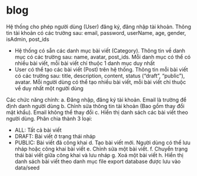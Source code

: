 # blog
 Hệ thống cho phép người dùng (User) đăng ký, đăng nhập tài khoản. Thông tin tài khoản có các trường sau: email, password, userName, age, gender, isAdmin, post_ids
- Hệ thống có sẵn các danh mục bài viết (Category). Thông tin về danh mục có các trường sau: name, avatar, post_ids. Mỗi danh mục có thể có nhiều bài viết, mỗi bài
viết chỉ thuộc 1 danh mục duy nhất
- User có thể tạo các bài viết (Post) trên hệ thống. Thông tin mỗi bài viết có các trường sau: title, description, content, status (“draft”, “public”), avatar.
Mỗi người dùng có thể tạo nhiều bài viết, mỗi bài viết chỉ thuộc về duy nhất một người dùng

Các chức năng chính:
a. Đăng nhập, đăng ký tài khoản. Email là trường để định danh người dùng
b. Chỉnh sửa thông tin tài khoản (Bao gồm thay đổi mật khẩu). Email không thể thay đổi
c. Hiển thị danh sách các bài viết theo người dùng. Phân chia thành 3 loại:
- ALL: Tất cả bài viết
- DRAFT: Bài viết ở trạng thái nháp
- PUBLIC: Bài viết đã công khai
d. Tạo bài viết mới. Người dùng có thể lưu nháp hoặc công khai bài viết
e. Chỉnh sửa một bài viết.
f. Chuyển trạng thái bài viết giữa công khai và lưu nháp
g. Xoá một bài viết
h. Hiển thị danh sách bài viết theo danh mục
file export database được lưu vào data/seed
